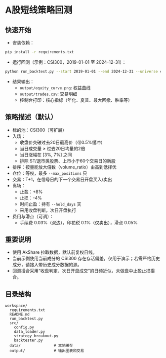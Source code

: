 # A股短线策略回测

## 快速开始

- 安装依赖：
```bash
pip install -r requirements.txt
```

- 运行回测（示例：CSI300，2019-01-01 至 2024-12-31）：
```bash
python run_backtest.py --start 2019-01-01 --end 2024-12-31 --universe csi300 --max_positions 5 --hold_days 3
```

- 结果输出：
  - `output/equity_curve.png`: 权益曲线
  - `output/trades.csv`: 交易明细
  - 控制台打印：核心指标（年化、夏普、最大回撤、胜率等）

## 策略描述（默认）
- 标的池：CSI300（可扩展）
- 入场：
  - 收盘价突破过去20日最高价（带0.5%缓冲）
  - 当日成交量 ≥ 过去20日均量的2倍
  - 当日涨幅在 [3%, 7%] 之间
  - 排除 ST/退市类股票、上市小于60个交易日的新股
- 排序：按量能放大倍数（volume_ratio）由高到低择优
- 仓位：等权，最多 `--max_positions` 只
- 交易：T+1，在信号日的下一个交易日开盘买入/卖出
- 离场：
  - 止盈：+8%
  - 止损：-4%
  - 时间止盈：持有 `--hold_days` 天
  - 采用收盘判断，次日开盘执行
- 费用与滑点（可调）：
  - 手续费 0.03%（双边），印花税 0.1%（仅卖出），滑点 0.05%

## 重要说明
- 使用 AkShare 拉取数据，默认前复权日线。
- 当前示例使用当前成分的 CSI300 存在存活偏差，仅用于演示；若需严格历史成分，请接入带历史成分数据的源。
- 回测撮合采用“收盘判定、次日开盘成交”的日频近似，未做盘中止盈止损撮合。

## 目录结构
```
workspace/
  requirements.txt
  README.md
  run_backtest.py
  src/
    config.py
    data_loader.py
    strategy_breakout.py
    backtester.py
  data/               # 本地缓存
  output/             # 输出图表和交易
```